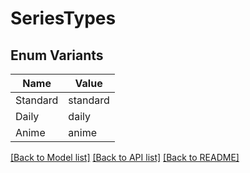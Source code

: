 # SeriesTypes

## Enum Variants

| Name | Value |
|---- | -----|
| Standard | standard |
| Daily | daily |
| Anime | anime |


[[Back to Model list]](../README.md#documentation-for-models) [[Back to API list]](../README.md#documentation-for-api-endpoints) [[Back to README]](../README.md)


